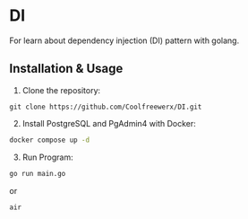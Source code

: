 # DI

For learn about dependency injection (DI) pattern with golang.

## Installation & Usage 
1. Clone the repository:
```git
git clone https://github.com/Coolfreewerx/DI.git
```

2. Install PostgreSQL and PgAdmin4 with Docker:
```bash
docker compose up -d
```

3. Run Program:
```bash
go run main.go 
```
or 
```
air 
```